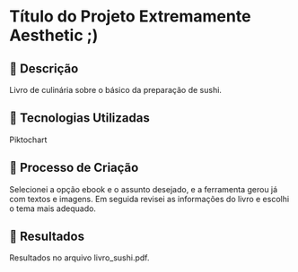 # Título do Projeto Extremamente Aesthetic ;)

## 📒 Descrição
Livro de culinária sobre o básico da preparação de sushi.

## 🤖 Tecnologias Utilizadas
Piktochart

## 🧐 Processo de Criação
Selecionei a opção ebook e o assunto desejado, e a ferramenta gerou já com textos e imagens. Em seguida revisei as informações do livro e escolhi o tema mais adequado. 

## 🚀 Resultados
Resultados no arquivo livro_sushi.pdf.
